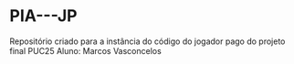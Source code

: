 # PIA---JP
Repositório criado para a instância do código do jogador pago do projeto final PUC25
Aluno: Marcos Vasconcelos
